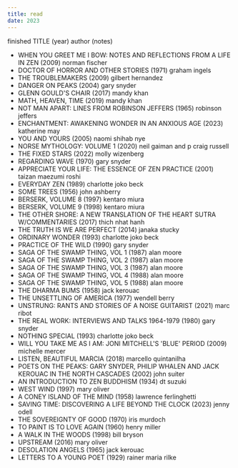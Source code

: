 ```yaml
---
title: read
date: 2023
---
```


finished TITLE (year) author (notes)

- WHEN YOU GREET ME I BOW: NOTES AND REFLECTIONS FROM A LIFE IN ZEN (2009) norman fischer
- DOCTOR OF HORROR AND OTHER STORIES (1971) graham ingels
- THE TROUBLEMAKERS (2009) gilbert hernandez
- DANGER ON PEAKS (2004) gary snyder
- GLENN GOULD'S CHAIR (2017) mandy khan
- MATH, HEAVEN, TIME (2019) mandy khan
- NOT MAN APART: LINES FROM ROBINSON JEFFERS (1965) robinson jeffers
- ENCHANTMENT: AWAKENING WONDER IN AN ANXIOUS AGE (2023) katherine may
- YOU AND YOURS (2005) naomi shihab nye
- NORSE MYTHOLOGY: VOLUME 1 (2020) neil gaiman and p craig russell
- THE FIXED STARS (2022) molly wizenberg
- REGARDING WAVE (1970) gary snyder
- APPRECIATE YOUR LIFE: THE ESSENCE OF ZEN PRACTICE (2001) taizan maezumi roshi
- EVERYDAY ZEN (1989) charlotte joko beck
- SOME TREES (1956) john ashberry
- BERSERK, VOLUME 8 (1997) kentaro miura
- BERSERK, VOLUME 9 (1998) kentaro miura
- THE OTHER SHORE: A NEW TRANSLATION OF THE HEART SUTRA W/COMMENTARIES (2017) thich nhat hanh
- THE TRUTH IS WE ARE PERFECT (2014) janaka stucky
- ORDINARY WONDER (1993) charlotte joko beck
- PRACTICE OF THE WILD (1990) gary snyder
- SAGA OF THE SWAMP THING, VOL 1 (1987) alan moore
- SAGA OF THE SWAMP THING, VOL 2 (1987) alan moore
- SAGA OF THE SWAMP THING, VOL 3 (1987) alan moore
- SAGA OF THE SWAMP THING, VOL 4 (1988) alan moore
- SAGA OF THE SWAMP THING, VOL 5 (1988) alan moore
- THE DHARMA BUMS (1958) jack kerouac
- THE UNSETTLING OF AMERICA (1977) wendell berry
- UNSTRUNG: RANTS AND STORIES OF A NOISE GUITARIST (2021) marc ribot
- THE REAL WORK: INTERVIEWS AND TALKS 1964-1979 (1980) gary snyder
- NOTHING SPECIAL (1993) charlotte joko beck
- WILL YOU TAKE ME AS I AM: JONI MITCHELL'S 'BLUE' PERIOD (2009) michelle mercer
- LISTEN, BEAUTIFUL MARCIA (2018) marcello quintanilha
- POETS ON THE PEAKS: GARY SNYDER, PHILIP WHALEN AND JACK KEROUAC IN THE NORTH CASCADES (2002) john suiter
- AN INTRODUCTION TO ZEN BUDDHISM (1934) dt suzuki
- WEST WIND (1997) mary oliver
- A CONEY ISLAND OF THE MIND (1958) lawrence ferlinghetti
- SAVING TIME: DISCOVERING A LIFE BEYOND THE CLOCK (2023) jenny odell
- THE SOVEREIGNTY OF GOOD (1970) iris murdoch
- TO PAINT IS TO LOVE AGAIN (1960) henry miller
- A WALK IN THE WOODS (1998) bill bryson
- UPSTREAM (2016) mary oliver
- DESOLATION ANGELS (1965) jack kerouac
- LETTERS TO A YOUNG POET (1929) rainer maria rilke

